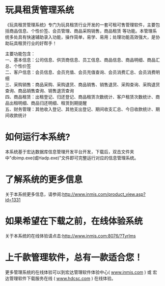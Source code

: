 # 玩具租赁管理系统

《玩具租赁管理系统》专门为玩具租赁行业开发的一套可租可售管理软件，主要包括商品信息、个性价签、会员管理、商品采购销售，商品租赁 等功能。本管理系统多处具有快速辅助录入功能，操作简单，易学、易用；处理功能高效强大，是协助玩具租赁行业的好帮手！

主要功能包含：  
一、基本信息：公司信息、供货商信息、员工信息、商品信息、商品明细、商品汇总、个性价签  
二、客户信息：会员信息、会员充值、会员充值查询、会员消费汇总、会员消费明细  
三、采购销售：商品采购、采购退货、商品销售、销售退货、采购查询、采购退货查询、商品销售查询、销售退货查询  
四、商品租赁：出租登记、归还登记、商品租赁次数统计、客户租赁次数统计、商品出租明细、商品归还明细、租赁到期提醒  
五、财务管理：其他收入登记、其他支出登记、期间收支汇总、今日收款统计、期间收款统计  

# 如何运行本系统?

本系统基于宏达数据库信息管理开发平台开发，下载后，双击文件夹中"dbimp.exe(或Hadp.exe)"文件即可完整运行对应的信息管理系统。

# 了解系统的更多信息

关于本系统更多信息，请参阅:http://www.inmis.com/product_view.asp?id=1331

# 如果希望在下载之前，在线体验系统

关于本系统的在线体验请点击:http://www.inmis.com:8076/?Tyrlms

# 上千款管理软件，总有一款适合您！

更多管理系统的在线体验可以到宏达管理软件体验中心( www.inmis.com ) 或 宏达管理软件下载服务在线 ( www.hdcsc.com ) 在线体验。

